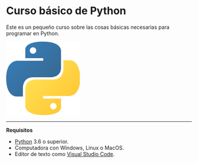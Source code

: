 # Curso básico de Python

Este es un pequeño curso sobre las cosas básicas necesarias para programar en Python.

![Logo-Python](Images\python-logo-chiqito.png)

-------------------------------------------------------------
**Requisitos**
- [Python](https://www.python.org/downloads/) 3.6 o superior.
- Computadora con Windows, Linux o MacOS.
- Editor de texto como [Visual Studio Code](https://code.visualstudio.com/Download).